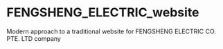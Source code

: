 # FENGSHENG_ELECTRIC_website
Modern approach to a traditional website for FENGSHENG ELECTRIC CO. PTE. LTD company 
